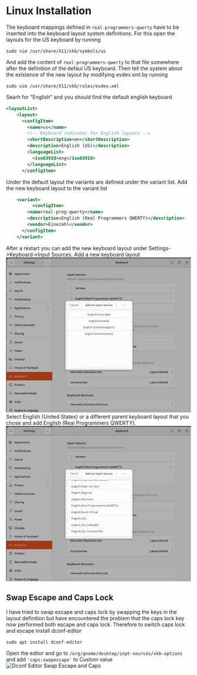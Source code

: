 # Linux Installation

The keyboard mappings defined in ```real-programmers-qwerty``` have to be inserted into 
the keyboard layout system definitions. For this open the layouts for the US keyboard
by running
```
sudo vim /usr/share/X11/xkb/symbols/us
```
And add the content of ```real-programmers-qwerty``` to that file somewhere after the definition
of the defaul US keyboard. Then tell the system about the existence of the new layout by
modifying evdev.xml by running
```
sudo vim /usr/share/X11/xkb/rules/evdev.xml
```
Searh for "English" and you should find the default english keyboard
```xml
<layoutList>    
    <layout>
      <configItem>
        <name>us</name>
        <!-- Keyboard indicator for English layouts -->
        <shortDescription>en</shortDescription>
        <description>English (US)</description>
        <languageList>
          <iso639Id>eng</iso639Id>
        </languageList>
      </configItem>
```
Under the default layout the variants are defined under the variant list. Add the
new keyboard layout to the variant list
```xml
	<variant>
          <configItem>
	    <name>real-prog-qwerty</name>
	    <description>English (Real Programmers QWERTY)</description>
	    <vendor>Einezahl</vendor>
	  </configItem>
	</variant>
```
After a restart you can add the new keyboard layout under Settings->Keyboard->Input Sources.
Add a new keyboard layout
![Parent Keyboard Layouts](parent_layouts.png)
Select English (United States) or a different parent keyboard layout that you chose and
add English (Real Programmers QWERTY).
![Layout Selection](layout_selection.png)

## Swap Escape and Caps Lock
I have tried to swap escape and caps lock by swapping the keys in the layout definition
but have encountered the problem that the caps lock key now performed both escape and caps 
lock. Therefore to switch caps lock and escape install dconf-editor
```
sudo apt install dconf-editor
```
Open the editor and go to ```/org/gnome/desktop/inpt-sources/xkb-options``` and add
```'caps:swapescape'``` to Custom value
![Dconf Editor Swap Escape and Caps](dconf_swap_escape.png)
